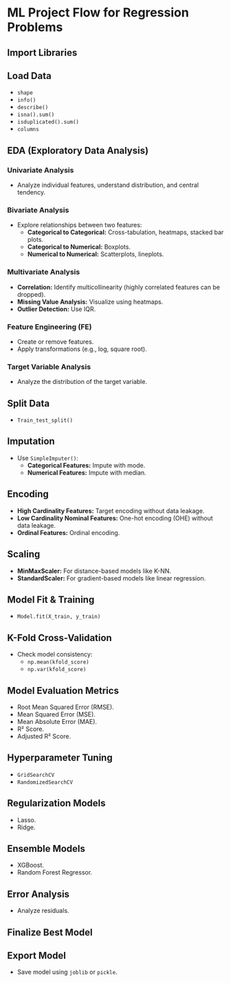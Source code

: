 # ML Project Flow for Regression Problems

## Import Libraries

## Load Data
- `shape`
- `info()`
- `describe()`
- `isna().sum()`
- `isduplicated().sum()`
- `columns`

## EDA (Exploratory Data Analysis)
### Univariate Analysis
- Analyze individual features, understand distribution, and central tendency.

### Bivariate Analysis
- Explore relationships between two features:
  - **Categorical to Categorical:** Cross-tabulation, heatmaps, stacked bar plots.
  - **Categorical to Numerical:** Boxplots.
  - **Numerical to Numerical:** Scatterplots, lineplots.

### Multivariate Analysis
- **Correlation:** Identify multicollinearity (highly correlated features can be dropped).
- **Missing Value Analysis:** Visualize using heatmaps.
- **Outlier Detection:** Use IQR.

### Feature Engineering (FE)
- Create or remove features.
- Apply transformations (e.g., log, square root).

### Target Variable Analysis
- Analyze the distribution of the target variable.

## Split Data
- `Train_test_split()`

## Imputation
- Use `SimpleImputer()`:
  - **Categorical Features:** Impute with mode.
  - **Numerical Features:** Impute with median.

## Encoding
- **High Cardinality Features:** Target encoding without data leakage.
- **Low Cardinality Nominal Features:** One-hot encoding (OHE) without data leakage.
- **Ordinal Features:** Ordinal encoding.

## Scaling
- **MinMaxScaler:** For distance-based models like K-NN.
- **StandardScaler:** For gradient-based models like linear regression.

## Model Fit & Training
- `Model.fit(X_train, y_train)`

## K-Fold Cross-Validation
- Check model consistency:
  - `np.mean(kfold_score)`
  - `np.var(kfold_score)`

## Model Evaluation Metrics
- Root Mean Squared Error (RMSE).
- Mean Squared Error (MSE).
- Mean Absolute Error (MAE).
- R² Score.
- Adjusted R² Score.

## Hyperparameter Tuning
- `GridSearchCV`
- `RandomizedSearchCV`

## Regularization Models
- Lasso.
- Ridge.

## Ensemble Models
- XGBoost.
- Random Forest Regressor.

## Error Analysis
- Analyze residuals.

## Finalize Best Model

## Export Model
- Save model using `joblib` or `pickle`.

